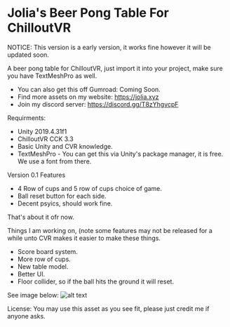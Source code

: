 # Jolia's Beer Pong Table For ChilloutVR

NOTICE: This version is a early version, it works fine however it will be updated soon.

A beer pong table for ChilloutVR, just import it into your project, make sure you have TextMeshPro as well.

- You can also get this off Gumroad: Coming Soon.
- Find more assets on my website: https://jolia.xyz
- Join my discord server: https://discord.gg/T8zYhgvcpF

Requirments:
- Unity 2019.4.31f1
- ChilloutVR CCK 3.3
- Basic Unity and CVR knowledge.
- TextMeshPro - You can get this via Unity's package manager, it is free. We use a font from there.

Version 0.1 Features
- 4 Row of cups and 5 row of cups choice of game.
- Ball reset button for each side.
- Decent psyics, should work fine.

That's about it ofr now.

Things I am working on, (note some features may not be released for a while unto CVR makes it easier to make these things.

- Score board system.
- More row of cups.
- New table model.
- Better UI.
- Floor collider, so if the ball hits the ground it will reset.



See image below: 
![alt text](https://i.imgur.com/nsn5oj1.jpeg)

License:
You may use this asset as you see fit, please just credit me if anyone asks.
